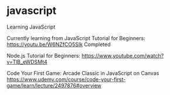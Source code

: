 # javascript
Learning JavaScript

Currently learning from JavaScript Tutorial for Beginners: https://youtu.be/W6NZfCO5SIk
Completed

Node.js Tutorial for Beginners: https://www.youtube.com/watch?v=TlB_eWDSMt4

Code Your First Game: Arcade Classic in JavaScript on Canvas
https://www.udemy.com/course/code-your-first-game/learn/lecture/2497876#overview
